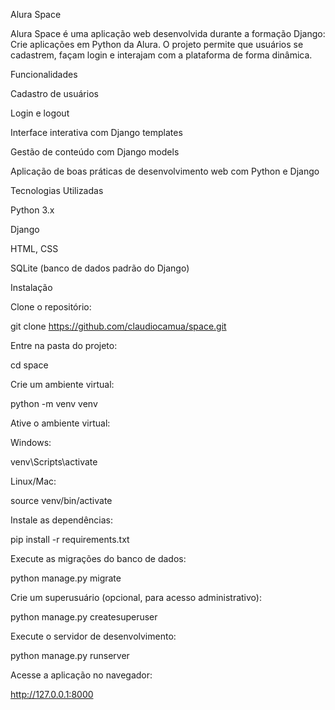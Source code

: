 Alura Space

Alura Space é uma aplicação web desenvolvida durante a formação Django: Crie aplicações em Python da Alura. O projeto permite que usuários se cadastrem, façam login e interajam com a plataforma de forma dinâmica.

Funcionalidades

Cadastro de usuários

Login e logout

Interface interativa com Django templates

Gestão de conteúdo com Django models

Aplicação de boas práticas de desenvolvimento web com Python e Django

Tecnologias Utilizadas

Python 3.x

Django

HTML, CSS

SQLite (banco de dados padrão do Django)

Instalação

Clone o repositório:

git clone https://github.com/claudiocamua/space.git


Entre na pasta do projeto:

cd space


Crie um ambiente virtual:

python -m venv venv


Ative o ambiente virtual:

Windows:

venv\Scripts\activate


Linux/Mac:

source venv/bin/activate


Instale as dependências:

pip install -r requirements.txt


Execute as migrações do banco de dados:

python manage.py migrate


Crie um superusuário (opcional, para acesso administrativo):

python manage.py createsuperuser


Execute o servidor de desenvolvimento:

python manage.py runserver


Acesse a aplicação no navegador:

http://127.0.0.1:8000
